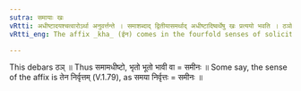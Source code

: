 ```yaml
---
sutra: समायाः खः
vRtti: अधीष्टादयश्चत्वारोऽर्था अनुवर्त्तन्ते । समाशब्दाद् द्वितीयासमर्थाद् अधीष्टादिष्वर्थेषु खः प्रत्ययो भवति । ठञोपवादः ॥
vRtti_eng: The affix _kha_ (ईन) comes in the fourfold senses of solicited, hired, lasted, and will last, after the word _sama_.

---
```

This debars ठञ् ॥ Thus समामधीष्टो, भृतो भूतो भावी वा = समीनः ॥ Some say, the sense of the affix is तेन निर्वृत्तम् (V.1.79), as समया निर्वृत्तः = समीनः ॥